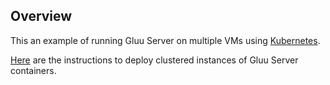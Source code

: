 ## Overview

This an example of running Gluu Server on multiple VMs using [Kubernetes](https://kubernetes.io/).

[Here](https://github.com/GluuFederation/enterprise-edition/tree/4.0.0/examples/kubernetes) are the instructions to deploy clustered instances of Gluu Server containers.
